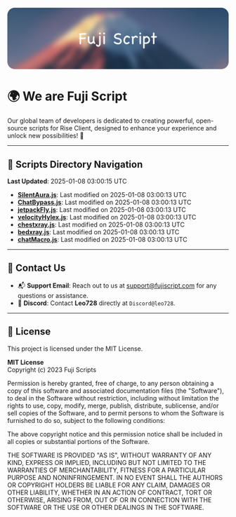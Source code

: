 ![Banner](.github/b.webp)

# 🌍 **We are Fuji Script**

Our global team of developers is dedicated to creating powerful, open-source scripts for Rise Client, designed to enhance your experience and unlock new possibilities! 🌟

---
<!-- SCRIPTS_NAVIGATION_START -->
## 📂 **Scripts Directory Navigation**

**Last Updated**: 2025-01-08 03:00:15 UTC

- **[SilentAura.js](scripts/SilentAura.js)**: Last modified on 2025-01-08 03:00:13 UTC
- **[ChatBypass.js](scripts/ChatBypass.js)**: Last modified on 2025-01-08 03:00:13 UTC
- **[jetpackFly.js](scripts/jetpackFly.js)**: Last modified on 2025-01-08 03:00:13 UTC
- **[velocityHylex.js](scripts/velocityHylex.js)**: Last modified on 2025-01-08 03:00:13 UTC
- **[chestxray.js](scripts/chestxray.js)**: Last modified on 2025-01-08 03:00:13 UTC
- **[bedxray.js](scripts/bedxray.js)**: Last modified on 2025-01-08 03:00:13 UTC
- **[chatMacro.js](scripts/chatMacro.js)**: Last modified on 2025-01-08 03:00:13 UTC

<!-- SCRIPTS_NAVIGATION_END -->

---

## 💬 **Contact Us**  
- 📬 **Support Email**: Reach out to us at [support@fujiscript.com](mailto:support@fujiscript.com) for any questions or assistance.  
- 💬 **Discord**: Contact **Leo728** directly at `Discord@leo728`.

---

## 📜 **License**

This project is licensed under the MIT License.  

**MIT License**  
Copyright (c) 2023 Fuji Scripts  

Permission is hereby granted, free of charge, to any person obtaining a copy of this software and associated documentation files (the "Software"), to deal in the Software without restriction, including without limitation the rights to use, copy, modify, merge, publish, distribute, sublicense, and/or sell copies of the Software, and to permit persons to whom the Software is furnished to do so, subject to the following conditions:  

The above copyright notice and this permission notice shall be included in all copies or substantial portions of the Software.  

THE SOFTWARE IS PROVIDED "AS IS", WITHOUT WARRANTY OF ANY KIND, EXPRESS OR IMPLIED, INCLUDING BUT NOT LIMITED TO THE WARRANTIES OF MERCHANTABILITY, FITNESS FOR A PARTICULAR PURPOSE AND NONINFRINGEMENT. IN NO EVENT SHALL THE AUTHORS OR COPYRIGHT HOLDERS BE LIABLE FOR ANY CLAIM, DAMAGES OR OTHER LIABILITY, WHETHER IN AN ACTION OF CONTRACT, TORT OR OTHERWISE, ARISING FROM, OUT OF OR IN CONNECTION WITH THE SOFTWARE OR THE USE OR OTHER DEALINGS IN THE SOFTWARE.  
